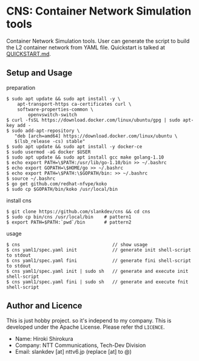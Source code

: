 
# CNS: Container Network Simulation tools

Container Network Simulation tools.
User can generate the script to build
the L2 container network from YAML file.
Quickstart is talked at [QUICKSTART.md](QUICKSTART.md).

## Setup and Usage

preparation
```
$ sudo apt update && sudo apt install -y \
    apt-transport-https ca-certificates curl \
    software-properties-common \
		openvswitch-switch
$ curl -fsSL https://download.docker.com/linux/ubuntu/gpg | sudo apt-key add -
$ sudo add-apt-repository \
   "deb [arch=amd64] https://download.docker.com/linux/ubuntu \
   $(lsb_release -cs) stable"
$ sudo apt update && sudo apt install -y docker-ce
$ sudo usermod -aG docker $USER
$ sudo apt update && sudo apt install gcc make golang-1.10
$ echo export PATH=\$PATH:/usr/lib/go-1.10/bin >> ~/.bashrc
$ echo export GOPATH=\$HOME/go >> ~/.bashrc
$ echo export PATH=\$PATH:\$GOPATH/bin: >> ~/.bashrc
$ source ~/.bashrc
$ go get github.com/redhat-nfvpe/koko
$ sudo cp $GOPATH/bin/koko /usr/local/bin
```

install cns
```
$ git clone https://github.com/slankdev/cns && cd cns
$ sudo cp bin/cns /usr/local/bin    # pattern1
$ export PATH=$PATH:`pwd`/bin       # pattern2
```

usage
```
$ cns                                  // show usage
$ cns yaml1/spec.yaml init             // generate init shell-script to stdout
$ cns yaml1/spec.yaml fini             // generate fini shell-script to stdout
$ cns yaml1/spec.yaml init | sudo sh   // generate and execute init shell-script
$ cns yaml1/spec.yaml fini | sudo sh   // generate and execute fnit shell-script
```

## Author and Licence

This is just hobby project. so it's independ to my company.
This is developed under the Apache License. Please refer thd `LICENCE`.

- Name: Hiroki Shirokura
- Company: NTT Communications, Tech-Dev Division
- Email: slankdev [at] nttv6.jp (replace [at] to @)

